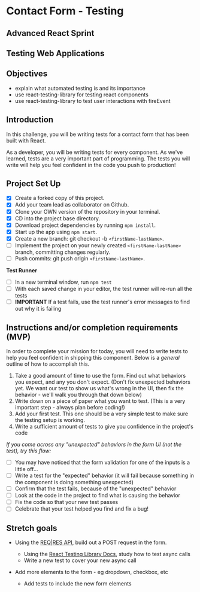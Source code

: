 # Contact Form - Testing

## Advanced React Sprint

## Testing Web Applications

## Objectives

- explain what automated testing is and its importance
- use react-testing-library for testing react components
- use react-testing-library to test user interactions with fireEvent

## Introduction

In this challenge, you will be writing tests for a contact form that has been built with React.

As a developer, you will be writing tests for every component. As we've learned, tests are a very important part of programming. The tests you will write will help you feel confident in the code you push to production!

## Project Set Up

- [x] Create a forked copy of this project.
- [x] Add your team lead as collaborator on Github.
- [x] Clone your OWN version of the repository in your terminal.
- [x] CD into the project base directory.
- [x] Download project dependencies by running `npm install`.
- [x] Start up the app using `npm start`.
- [x] Create a new branch: git checkout -b `<firstName-lastName>`.
- [ ] Implement the project on your newly created `<firstName-lastName>` branch, committing changes regularly.
- [ ] Push commits: git push origin `<firstName-lastName>`.

**Test Runner**
- [ ] In a new terminal window, run `npm test`
- [ ] With each saved change in your editor, the test runner will re-run all the tests
- [ ] **IMPORTANT** If a test fails, use the test runner's error messages to find out why it is failing

## Instructions and/or completion requirements (MVP)

In order to complete your mission for today, you will need to write tests to help you feel confident in shipping this component. Below is a _general_ outline of how to accomplish this.

1. Take a good amount of time to use the form. Find out what behaviors you expect, and any you don't expect. (Don't fix unexpected behaviors yet. We want our test to show us what's wrong in the UI, then fix the behavior - we'll walk you through that down below)
1. Write down on a piece of paper what you want to test. (This is a very important step - always plan before coding!)
1. Add your first test. This one should be a very simple test to make sure the testing setup is working.
1. Write a sufficient amount of tests to give you confidence in the project's code

_If you come across any "unexpected" behaviors in the form UI (not the test), try this flow:_

- [ ] You may have noticed that the form validation for one of the inputs is a little off...
- [ ] Write a test for the "expected" behavior (it will fail because something in the component is doing something unexpected)
- [ ] Confirm that the test fails, because of the "unexpected" behavior
- [ ] Look at the code in the project to find what is causing the behavior
- [ ] Fix the code so that your new test passes
- [ ] Celebrate that your test helped you find and fix a bug!

## Stretch goals

- Using the [REQ|RES API](https://reqres.in/), build out a POST request in the form.

  - Using the [React Testing Library Docs](https://testing-library.com/docs/react-testing-library/intro), study how to test async calls
  - Write a new test to cover your new async call

- Add more elements to the form - eg dropdown, checkbox, etc
  - Add tests to include the new form elements
